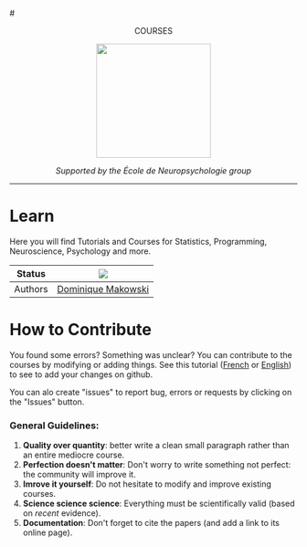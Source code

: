 #<p align="center">COURSES</p>

<p align="center"><img src="https://biblineuropsy.files.wordpress.com/2016/08/n.png" width="200"></p>

*<p align="center">Supported by the École de Neuropsychologie group</p>*

---

# Learn

Here you will find Tutorials and Courses for Statistics, Programming, Neuroscience, Psychology and more.

|Status|![](https://img.shields.io/badge/status-open-brightgreen.svg)|
|----------------|---|
|Authors|[Dominique Makowski](https://biblineuropsy.files.wordpress.com/2016/09/cv_dominiquemakowski.pdf)|



# How to Contribute

You found some errors? Something was unclear? You can contribute to the courses by modifying or adding things. See this tutorial ([French](https://github.com/neuropsychology/Courses/blob/master/Programing/Github/Contribute-FR.md) or [English](https://github.com/neuropsychology/Courses/blob/master/Programing/Github/Contribute-EN.md)) to see to add your changes on github.

You can alo create "issues" to report bug, errors or requests by clicking on the "Issues" button.

### General Guidelines:
1. **Quality over quantity**: better write a clean small paragraph rather than an entire mediocre course.
2. **Perfection doesn't matter**: Don't worry to write something not perfect: the community will improve it.
3. **Imrove it yourself**: Do not hesitate to modify and improve existing courses.
4. **Science science science**: Everything must be scientifically valid (based on *recent* evidence).
5. **Documentation**: Don't forget to cite the papers (and add a link to its online page).



